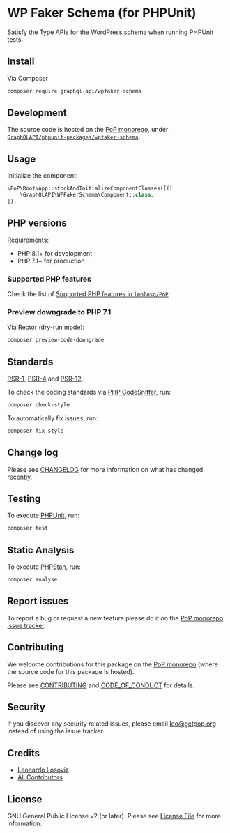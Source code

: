 # WP Faker Schema (for PHPUnit)

<!--
[![Build Status][ico-travis]][link-travis]
[![Quality Score][ico-code-quality]][link-code-quality]
[![Software License][ico-license]](LICENSE.md)
[![Latest Version on Packagist][ico-version]][link-packagist]
[![Coverage Status][ico-scrutinizer]][link-scrutinizer]
[![Total Downloads][ico-downloads]][link-downloads]
-->

Satisfy the Type APIs for the WordPress schema when running PHPUnit tests.

## Install

Via Composer

``` bash
composer require graphql-api/wpfaker-schema
```

## Development

The source code is hosted on the [PoP monorepo](https://github.com/leoloso/PoP), under [`GraphQLAPI/phpunit-packages/wpfaker-schema`](https://github.com/leoloso/PoP/tree/master/layers/GraphQLAPI/phpunit-packages/wpfaker-schema).

## Usage

Initialize the component:

``` php
\PoP\Root\App::stockAndInitializeComponentClasses([([
    \GraphQLAPI\WPFakerSchema\Component::class,
]);
```

## PHP versions

Requirements:

- PHP 8.1+ for development
- PHP 7.1+ for production

### Supported PHP features

Check the list of [Supported PHP features in `leoloso/PoP`](https://github.com/leoloso/PoP/blob/master/docs/supported-php-features.md)

### Preview downgrade to PHP 7.1

Via [Rector](https://github.com/rectorphp/rector) (dry-run mode):

```bash
composer preview-code-downgrade
```

## Standards

[PSR-1](https://www.php-fig.org/psr/psr-1), [PSR-4](https://www.php-fig.org/psr/psr-4) and [PSR-12](https://www.php-fig.org/psr/psr-12).

To check the coding standards via [PHP CodeSniffer](https://github.com/squizlabs/PHP_CodeSniffer), run:

``` bash
composer check-style
```

To automatically fix issues, run:

``` bash
composer fix-style
```

## Change log

Please see [CHANGELOG](CHANGELOG.md) for more information on what has changed recently.

## Testing

To execute [PHPUnit](https://phpunit.de/), run:

``` bash
composer test
```

## Static Analysis

To execute [PHPStan](https://github.com/phpstan/phpstan), run:

``` bash
composer analyse
```

## Report issues

To report a bug or request a new feature please do it on the [PoP monorepo issue tracker](https://github.com/leoloso/PoP/issues).

## Contributing

We welcome contributions for this package on the [PoP monorepo](https://github.com/leoloso/PoP) (where the source code for this package is hosted).

Please see [CONTRIBUTING](CONTRIBUTING.md) and [CODE_OF_CONDUCT](CODE_OF_CONDUCT.md) for details.

## Security

If you discover any security related issues, please email leo@getpop.org instead of using the issue tracker.

## Credits

- [Leonardo Losoviz][link-author]
- [All Contributors][link-contributors]

## License

GNU General Public License v2 (or later). Please see [License File](LICENSE.md) for more information.

[ico-version]: https://img.shields.io/packagist/v/graphql-api/wpfaker-schema.svg?style=flat-square
[ico-license]: https://img.shields.io/badge/license-GPLv2-brightgreen.svg?style=flat-square
[ico-travis]: https://img.shields.io/travis/graphql-api/wpfaker-schema/master.svg?style=flat-square
[ico-scrutinizer]: https://img.shields.io/scrutinizer/coverage/g/graphql-api/wpfaker-schema.svg?style=flat-square
[ico-code-quality]: https://img.shields.io/scrutinizer/g/graphql-api/wpfaker-schema.svg?style=flat-square
[ico-downloads]: https://img.shields.io/packagist/dt/graphql-api/wpfaker-schema.svg?style=flat-square

[link-packagist]: https://packagist.org/packages/graphql-api/wpfaker-schema
[link-travis]: https://travis-ci.org/graphql-api/wpfaker-schema
[link-scrutinizer]: https://scrutinizer-ci.com/g/graphql-api/wpfaker-schema/code-structure
[link-code-quality]: https://scrutinizer-ci.com/g/graphql-api/wpfaker-schema
[link-downloads]: https://packagist.org/packages/graphql-api/wpfaker-schema
[link-author]: https://github.com/leoloso
[link-contributors]: ../../../../../../contributors
